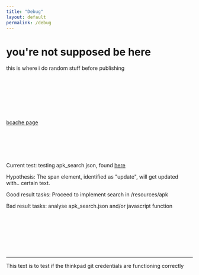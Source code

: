 ```yaml
---
title: "Debug"
layout: default
permalink: /debug
---
```

# you're not supposed be here
this is where i do random stuff before publishing

<!-- <iframe width="1066" height="483" src="https://www.youtube.com/embed/O8ClOsE8ihA?rel=0&modestbranding=1&autohide=1&showinfo=0" title="YouTube video player" frameborder="0" allow="accelerometer; autoplay; clipboard-write; encrypted-media; gyroscope; picture-in-picture" allowfullscreen></iframe> -->
<br><br><br><Br><br><br>

[bcache page](/guides/bcache-ubuntu)

<br><br><br><br><br>
Current test: testing apk_search.json, found [here](https://arialhamed.github.io/_pages/resources/apk_search.json)

Hypothesis: The span element, identified as "update", will get updated with.. certain text.

Good result tasks: Proceed to implement search in /resources/apk

Bad result tasks: analyse apk_search.json and/or javascript function

<br><br><br><br><br><br>


<span id="update"></span>
<script>
    getLatestUpdate();
    async function getLatestUpdate() {
        const response = await fetch("https://arialhamed.github.io/_pages/resources/apk_search.json");
        const all_assets = await response.json();
        document.getElementById('update').innerHTML = "bruh: "+all_assets[4]["title"];
    }
</script>

<hr>

This text is to test if the thinkpad git credentials are functioning correctly

